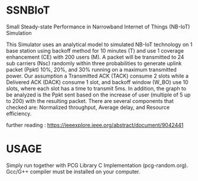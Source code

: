 # SSNBIoT
Small Steady-state Performance in Narrowband Internet of Things (NB-IoT) Simulation

This Simulator uses an analytical model to simulated NB-IoT technology on 1 base station using backoff method for 10 minutes (T) and use 1 coverage enhancement (CE) with 200 users (M). A packet will be transmitted to 24 sub carriers (Nsc) randomly within three probabilities to generate uplink packet (Ppkt) 10%, 20%, and 30% running on a maximum transmitted power. Our assumption a Transmitted ACK (TACK) consume 2 slots while a Delivered ACK (DACK) consume 1 slot, and backoff window (W_BO) use 10 slots, where each slot has a time to transmit 5ms. In addition, the graph to be analyzed is the Ppkt sent based on the increase of user (multiple of 5 up to 200) with the resulting packet. There are several components that checked are: Normalized throughput, Average delay, and Resource efficiency.

further reading : https://ieeexplore.ieee.org/abstract/document/9042441

# USAGE
Simply run together with PCG Library C Implementation (pcg-random.org). Gcc/G++ compiler must be installed on your computer.
